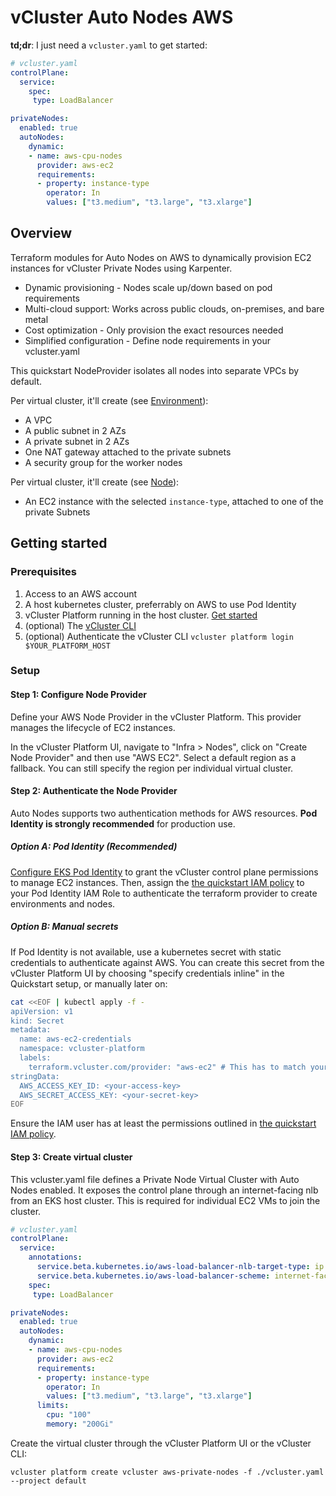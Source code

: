 # vCluster Auto Nodes AWS

**td;dr**: I just need a `vcluster.yaml` to get started:

```yaml
# vcluster.yaml
controlPlane:
  service:
    spec:
     type: LoadBalancer

privateNodes:
  enabled: true
  autoNodes:
    dynamic:
    - name: aws-cpu-nodes
      provider: aws-ec2
      requirements:
      - property: instance-type
        operator: In
        values: ["t3.medium", "t3.large", "t3.xlarge"]
```

## Overview

Terraform modules for Auto Nodes on AWS to dynamically provision EC2 instances for vCluster Private Nodes using Karpenter.

- Dynamic provisioning - Nodes scale up/down based on pod requirements
- Multi-cloud support: Works across public clouds, on-premises, and bare metal
- Cost optimization - Only provision the exact resources needed
- Simplified configuration - Define node requirements in your vcluster.yaml

This quickstart NodeProvider isolates all nodes into separate VPCs by default.

Per virtual cluster, it'll create (see [Environment](./environment/)):

- A VPC
- A public subnet in 2 AZs
- A private subnet in 2 AZs
- One NAT gateway attached to the private subnets
- A security group for the worker nodes

Per virtual cluster, it'll create (see [Node](./node/)):

- An EC2 instance with the selected `instance-type`, attached to one of the private Subnets

## Getting started

### Prerequisites

1. Access to an AWS account
2. A host kubernetes cluster, preferrably on AWS to use Pod Identity
3. vCluster Platform running in the host cluster. [Get started](https://www.vcluster.com/docs/platform/install/quick-start-guide)
4. (optional) The [vCluster CLI](https://www.vcluster.com/docs/vcluster/#deploy-vcluster)
5. (optional) Authenticate the vCluster CLI `vcluster platform login $YOUR_PLATFORM_HOST`

### Setup

#### Step 1: Configure Node Provider

Define your AWS Node Provider in the vCluster Platform. This provider manages the lifecycle of EC2 instances.

In the vCluster Platform UI, navigate to "Infra > Nodes", click on "Create Node Provider" and then use "AWS EC2".
Select a default region as a fallback. You can still specify the region per individual virtual cluster.

#### Step 2: Authenticate the Node Provider

Auto Nodes supports two authentication methods for AWS resources. **Pod Identity is strongly recommended** for production use.

##### Option A: Pod Identity (Recommended)

[Configure EKS Pod Identity](https://docs.aws.amazon.com/eks/latest/userguide/pod-identities.html) to grant the vCluster control plane permissions to manage EC2 instances.
Then, assign the [the quickstart IAM policy](./docs/auto_nodes_policy.json) to your Pod Identity IAM Role to authenticate the terraform provider to create environments and nodes.

##### Option B: Manual secrets

If Pod Identity is not available, use a kubernetes secret with static credentials to authenticate against AWS.
You can create this secret from the vCluster Platform UI by choosing "specify credentials inline" in the Quickstart setup, or manually later on:

```bash
cat <<EOF | kubectl apply -f -
apiVersion: v1
kind: Secret
metadata:
  name: aws-ec2-credentials
  namespace: vcluster-platform
  labels:
    terraform.vcluster.com/provider: "aws-ec2" # This has to match your provider name
stringData:
  AWS_ACCESS_KEY_ID: <your-access-key> 
  AWS_SECRET_ACCESS_KEY: <your-secret-key>
EOF
```

Ensure the IAM user has at least the permissions outlined in [the quickstart IAM policy](./docs/auto_nodes_policy.json).

#### Step 3: Create virtual cluster

This vcluster.yaml file defines a Private Node Virtual Cluster with Auto Nodes enabled. It exposes the control plane through an internet-facing nlb from an EKS host cluster. This is required for individual EC2 VMs to join the cluster.

```yaml
# vcluster.yaml
controlPlane:
  service:
    annotations:
      service.beta.kubernetes.io/aws-load-balancer-nlb-target-type: ip
      service.beta.kubernetes.io/aws-load-balancer-scheme: internet-facing
    spec:
     type: LoadBalancer

privateNodes:
  enabled: true
  autoNodes:
    dynamic:
    - name: aws-cpu-nodes
      provider: aws-ec2
      requirements:
      - property: instance-type
        operator: In
        values: ["t3.medium", "t3.large", "t3.xlarge"]
      limits:
        cpu: "100"
        memory: "200Gi"
```

Create the virtual cluster through the vCluster Platform UI or the vCluster CLI:

 `vcluster platform create vcluster aws-private-nodes -f ./vcluster.yaml --project default`
